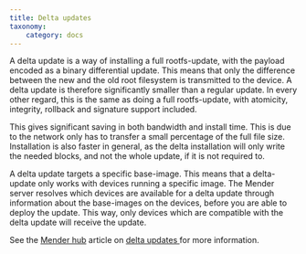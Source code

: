 ```yaml
---
title: Delta updates
taxonomy:
    category: docs
---
```


A delta update is a way of installing a full rootfs-update, with the payload
encoded as a binary differential update. This means that only the difference
between the new and the old root filesystem is transmitted to the device. A
delta update is therefore significantly smaller than a regular update. In every
other regard, this is the same as doing a full rootfs-update, with atomicity,
integrity, rollback and signature support included.

This gives significant saving in both bandwidth and install time. This is due to
the network only has to transfer a small percentage of the full file size.
Installation is also faster in general, as the delta installation will only
write the needed blocks, and not the whole update, if it is not required to.

A delta update targets a specific base-image. This means that a delta-update
only works with devices running a specific image. The Mender server resolves
which devices are available for a delta update through information about the
base-images on the devices, before you are able to deploy the update. This way,
only devices which are compatible with the delta update will receive the update.

See the [Mender hub](https://hub.mender.io?target=_blank) article on [delta
updates ](https://hub.mender.io/t/robust-delta-update-rootfs/1144?target=_blank)
for more information.
